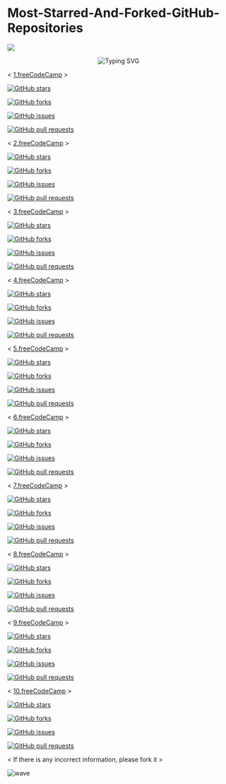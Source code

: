 # Most-Starred-And-Forked-GitHub-Repositories

![](https://capsule-render.vercel.app/api?type=waving&color=gradient&height=150&section=header)

<p align="center">
  <div align="center">
    <img
        src="https://readme-typing-svg.herokuapp.com?font=GlossAndBloom&size=30&duration=4997&color=993300&background=FF673200&center=true&vCenter=true&lines=MOST+STARRED+AND+FORKED+;ON+GITHUB+REPOSITORIES+;"
            alt="Typing SVG"
        />
    </a>
</p>
</div>

< [1.freeCodeCamp](https://github.com/freeCodeCamp/freeCodeCamp) >

[![GitHub stars](https://img.shields.io/github/stars/freeCodeCamp/freeCodeCamp.svg?style=social)](https://github.com/freeCodeCamp/freeCodeCamp)

[![GitHub forks](https://img.shields.io/github/forks/freeCodeCamp/freeCodeCamp.svg?style=social)](https://github.com/freeCodeCamp/freeCodeCamp)

[![GitHub issues](https://img.shields.io/github/issues/freeCodeCamp/freeCodeCamp.svg?style=social)](https://github.com/freeCodeCamp/freeCodeCamp)

[![GitHub pull requests](https://img.shields.io/github/issues-pr/freeCodeCamp/freeCodeCamp.svg?style=social)](https://github.com/freeCodeCamp/freeCodeCamp)

< [2.freeCodeCamp](https://github.com/EbookFoundation/free-programming-books) >

[![GitHub stars](https://img.shields.io/github/stars/EbookFoundation/free-programming-books.svg?style=social)](https://github.com/EbookFoundation/free-programming-books)

[![GitHub forks](https://img.shields.io/github/forks/freeCodeCamp/freeCodeCamp.svg?style=social)](https://github.com/EbookFoundation/free-programming-books)

[![GitHub issues](https://img.shields.io/github/issues/freeCodeCamp/freeCodeCamp.svg?style=social)](https://github.com/EbookFoundation/free-programming-books)

[![GitHub pull requests](https://img.shields.io/github/issues-pr/freeCodeCamp/freeCodeCamp.svg?style=social)](https://github.com/EbookFoundation/free-programming-books)

< [3.freeCodeCamp](https://github.com/freeCodeCamp/freeCodeCamp) >

[![GitHub stars](https://img.shields.io/github/stars/freeCodeCamp/freeCodeCamp.svg?style=social)](https://github.com/freeCodeCamp/freeCodeCamp)

[![GitHub forks](https://img.shields.io/github/forks/freeCodeCamp/freeCodeCamp.svg?style=social)](https://github.com/freeCodeCamp/freeCodeCamp)

[![GitHub issues](https://img.shields.io/github/issues/freeCodeCamp/freeCodeCamp.svg?style=social)](https://github.com/freeCodeCamp/freeCodeCamp)

[![GitHub pull requests](https://img.shields.io/github/issues-pr/freeCodeCamp/freeCodeCamp.svg?style=social)](https://github.com/freeCodeCamp/freeCodeCamp)

< [4.freeCodeCamp](https://github.com/freeCodeCamp/freeCodeCamp) >

[![GitHub stars](https://img.shields.io/github/stars/freeCodeCamp/freeCodeCamp.svg?style=social)](https://github.com/freeCodeCamp/freeCodeCamp)

[![GitHub forks](https://img.shields.io/github/forks/freeCodeCamp/freeCodeCamp.svg?style=social)](https://github.com/freeCodeCamp/freeCodeCamp)

[![GitHub issues](https://img.shields.io/github/issues/freeCodeCamp/freeCodeCamp.svg?style=social)](https://github.com/freeCodeCamp/freeCodeCamp)

[![GitHub pull requests](https://img.shields.io/github/issues-pr/freeCodeCamp/freeCodeCamp.svg?style=social)](https://github.com/freeCodeCamp/freeCodeCamp)

< [5.freeCodeCamp](https://github.com/freeCodeCamp/freeCodeCamp) >

[![GitHub stars](https://img.shields.io/github/stars/freeCodeCamp/freeCodeCamp.svg?style=social)](https://github.com/freeCodeCamp/freeCodeCamp)

[![GitHub forks](https://img.shields.io/github/forks/freeCodeCamp/freeCodeCamp.svg?style=social)](https://github.com/freeCodeCamp/freeCodeCamp)

[![GitHub issues](https://img.shields.io/github/issues/freeCodeCamp/freeCodeCamp.svg?style=social)](https://github.com/freeCodeCamp/freeCodeCamp)

[![GitHub pull requests](https://img.shields.io/github/issues-pr/freeCodeCamp/freeCodeCamp.svg?style=social)](https://github.com/freeCodeCamp/freeCodeCamp)

< [6.freeCodeCamp](https://github.com/freeCodeCamp/freeCodeCamp) >

[![GitHub stars](https://img.shields.io/github/stars/freeCodeCamp/freeCodeCamp.svg?style=social)](https://github.com/freeCodeCamp/freeCodeCamp)

[![GitHub forks](https://img.shields.io/github/forks/freeCodeCamp/freeCodeCamp.svg?style=social)](https://github.com/freeCodeCamp/freeCodeCamp)

[![GitHub issues](https://img.shields.io/github/issues/freeCodeCamp/freeCodeCamp.svg?style=social)](https://github.com/freeCodeCamp/freeCodeCamp)

[![GitHub pull requests](https://img.shields.io/github/issues-pr/freeCodeCamp/freeCodeCamp.svg?style=social)](https://github.com/freeCodeCamp/freeCodeCamp)

< [7.freeCodeCamp](https://github.com/freeCodeCamp/freeCodeCamp) >

[![GitHub stars](https://img.shields.io/github/stars/freeCodeCamp/freeCodeCamp.svg?style=social)](https://github.com/freeCodeCamp/freeCodeCamp)

[![GitHub forks](https://img.shields.io/github/forks/freeCodeCamp/freeCodeCamp.svg?style=social)](https://github.com/freeCodeCamp/freeCodeCamp)

[![GitHub issues](https://img.shields.io/github/issues/freeCodeCamp/freeCodeCamp.svg?style=social)](https://github.com/freeCodeCamp/freeCodeCamp)

[![GitHub pull requests](https://img.shields.io/github/issues-pr/freeCodeCamp/freeCodeCamp.svg?style=social)](https://github.com/freeCodeCamp/freeCodeCamp)

< [8.freeCodeCamp](https://github.com/freeCodeCamp/freeCodeCamp) >

[![GitHub stars](https://img.shields.io/github/stars/freeCodeCamp/freeCodeCamp.svg?style=social)](https://github.com/freeCodeCamp/freeCodeCamp)

[![GitHub forks](https://img.shields.io/github/forks/freeCodeCamp/freeCodeCamp.svg?style=social)](https://github.com/freeCodeCamp/freeCodeCamp)

[![GitHub issues](https://img.shields.io/github/issues/freeCodeCamp/freeCodeCamp.svg?style=social)](https://github.com/freeCodeCamp/freeCodeCamp)

[![GitHub pull requests](https://img.shields.io/github/issues-pr/freeCodeCamp/freeCodeCamp.svg?style=social)](https://github.com/freeCodeCamp/freeCodeCamp)

< [9.freeCodeCamp](https://github.com/freeCodeCamp/freeCodeCamp) >

[![GitHub stars](https://img.shields.io/github/stars/freeCodeCamp/freeCodeCamp.svg?style=social)](https://github.com/freeCodeCamp/freeCodeCamp)

[![GitHub forks](https://img.shields.io/github/forks/freeCodeCamp/freeCodeCamp.svg?style=social)](https://github.com/freeCodeCamp/freeCodeCamp)

[![GitHub issues](https://img.shields.io/github/issues/freeCodeCamp/freeCodeCamp.svg?style=social)](https://github.com/freeCodeCamp/freeCodeCamp)

[![GitHub pull requests](https://img.shields.io/github/issues-pr/freeCodeCamp/freeCodeCamp.svg?style=social)](https://github.com/freeCodeCamp/freeCodeCamp)

< [10.freeCodeCamp](https://github.com/freeCodeCamp/freeCodeCamp) >

[![GitHub stars](https://img.shields.io/github/stars/freeCodeCamp/freeCodeCamp.svg?style=social)](https://github.com/freeCodeCamp/freeCodeCamp)

[![GitHub forks](https://img.shields.io/github/forks/freeCodeCamp/freeCodeCamp.svg?style=social)](https://github.com/freeCodeCamp/freeCodeCamp)

[![GitHub issues](https://img.shields.io/github/issues/freeCodeCamp/freeCodeCamp.svg?style=social)](https://github.com/freeCodeCamp/freeCodeCamp)

[![GitHub pull requests](https://img.shields.io/github/issues-pr/freeCodeCamp/freeCodeCamp.svg?style=social)](https://github.com/freeCodeCamp/freeCodeCamp)


 < If there is any incorrect information, please fork it >

![wave](https://user-images.githubusercontent.com/65462564/225171686-93c2fd4b-ced4-4602-85e4-13deacf4af62.svg)
